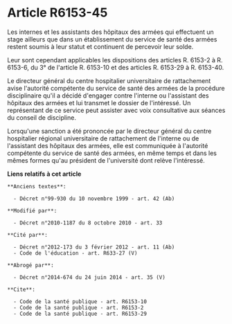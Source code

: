 # Article R6153-45

Les internes et les assistants des hôpitaux des armées qui effectuent un stage ailleurs que dans un établissement du service
de santé des armées restent soumis à leur statut et continuent de percevoir leur solde. 

Leur sont cependant applicables les dispositions des articles R. 6153-2 à R. 6153-6, du 3° de l'article R. 6153-10 et des
articles R. 6153-29 à R. 6153-40. 

Le directeur général du centre hospitalier universitaire de rattachement avise l'autorité compétente du service de santé des
armées de la procédure disciplinaire qu'il a décidé d'engager contre l'interne ou l'assistant des hôpitaux des armées et lui
transmet le dossier de l'intéressé. Un représentant de ce service peut assister avec voix consultative aux séances du conseil
de discipline. 

Lorsqu'une sanction a été prononcée par le directeur général du centre hospitalier régional universitaire de rattachement de
l'interne ou de l'assistant des hôpitaux des armées, elle est communiquée à l'autorité compétente du service de santé des
armées, en même temps et dans les mêmes formes qu'au président de l'université dont relève l'intéressé.

**Liens relatifs à cet article**

	**Anciens textes**:

	  - Décret n°99-930 du 10 novembre 1999 - art. 42 (Ab)

	**Modifié par**:

	  - Décret n°2010-1187 du 8 octobre 2010 - art. 33

	**Cité par**:

	  - Décret n°2012-173 du 3 février 2012 - art. 11 (Ab)
	  - Code de l'éducation - art. R633-27 (V)

	**Abrogé par**:

	  - Décret n°2014-674 du 24 juin 2014 - art. 35 (V)

	**Cite**:

	  - Code de la santé publique - art. R6153-10
	  - Code de la santé publique - art. R6153-2
	  - Code de la santé publique - art. R6153-29
